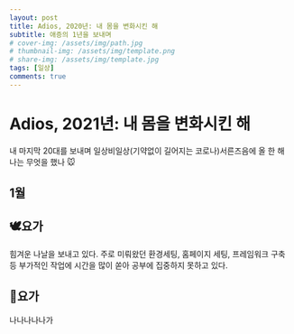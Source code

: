 ```yaml
---
layout: post
title: Adios, 2020년: 내 몸을 변화시킨 해
subtitle: 애증의 1년을 보내며
# cover-img: /assets/img/path.jpg
# thumbnail-img: /assets/img/template.png
# share-img: /assets/img/template.jpg
tags: [일상]
comments: true
---
```


# Adios, 2021년: 내 몸을 변화시킨 해
내 마지막 20대를 보내며 일상비일상(기약없이 길어지는 코로나)서른즈음에
올 한 해 나는 무엇을 했나 🐭

## 1월

## 🕊요가
힘겨운 나날을 보내고 있다. 주로 미뤄왔던 환경세팅, 홈페이지 세팅, 프레임워크 구축 등 부가적인 작업에 시간을 많이 쏟아 공부에 집중하지 못하고 있다.

## 🐓요가
나나나나나가

